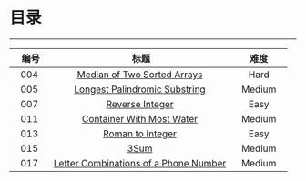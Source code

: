 # 目录

---

|    编号    |                        标题                       |       难度       |
|:----------:|:-----------------------------------------------: | :---------------:|
|   004  |   [Median of Two Sorted Arrays][1]   |     Hard    |
|   005  |   [Longest Palindromic Substring][2]   |     Medium    |
|   007  |   [Reverse Integer][3]   |     Easy    |
|   011  |   [Container With Most Water][4]   |     Medium    |
|   013  |   [Roman to Integer][5]   |     Easy    |
|   015  |   [3Sum][6]   |     Medium    |
|   017  |   [Letter Combinations of a Phone Number][7]   |     Medium    |


  [1]: https://github.com/Zelda256/LeetCode_Zelda/blob/master/4.%20Median%20of%20Two%20Sorted%20Arrays.md
  [2]: https://github.com/Zelda256/LeetCode_Zelda/blob/master/5.%20Longest%20Palindromic%20Substring.md
  [3]: https://github.com/Zelda256/LeetCode_Zelda/blob/master/007.%20Reverse%20Integer.md
  [4]: https://github.com/Zelda256/LeetCode_Zelda/blob/master/11.%20Container%20With%20Most%20Water.md
  [5]: https://github.com/Zelda256/LeetCode_Zelda/blob/master/013.%20Roman%20to%20Integer.md
  [6]: https://github.com/Zelda256/LeetCode_Zelda/blob/master/15.3Sum.md
  [7]: https://github.com/Zelda256/LeetCode_Zelda/blob/master/017.%20Letter%20Combinations%20of%20a%20Phone%20Number.md
